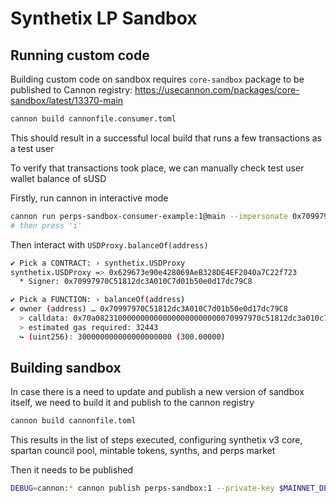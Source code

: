 # Synthetix LP Sandbox

## Running custom code

Building custom code on sandbox requires `core-sandbox` package to be published to Cannon registry: https://usecannon.com/packages/core-sandbox/latest/13370-main

```sh
cannon build cannonfile.consumer.toml
```

This should result in a successful local build that runs a few transactions as a test user

To verify that transactions took place, we can manually check test user wallet balance of sUSD

Firstly, run cannon in interactive mode

```sh
cannon run perps-sandbox-consumer-example:1@main --impersonate 0x70997970C51812dc3A010C7d01b50e0d17dc79C8
# then press 'i'
```

Then interact with `USDProxy.balanceOf(address)`

```sh
✔ Pick a CONTRACT: › synthetix.USDProxy
synthetix.USDProxy => 0x629673e90e428069AeB328DE4EF2040a7C22f723
  * Signer: 0x70997970C51812dc3A010C7d01b50e0d17dc79C8

✔ Pick a FUNCTION: › balanceOf(address)
✔ owner (address) … 0x70997970C51812dc3A010C7d01b50e0d17dc79C8
  > calldata: 0x70a0823100000000000000000000000070997970c51812dc3a010c7d01b50e0d17dc79c8
  > estimated gas required: 32443
  ↪ (uint256): 300000000000000000000 (300.00000)
```

## Building sandbox

In case there is a need to update and publish a new version of sandbox itself, we need to build it and publish to the cannon registry

```sh
cannon build cannonfile.toml
```

This results in the list of steps executed, configuring synthetix v3 core, spartan council pool, mintable tokens, synths, and perps market

Then it needs to be published

```sh
DEBUG=cannon:* cannon publish perps-sandbox:1 --private-key $MAINNET_DEPLOYER_PRIVATE_KEY --tags latest
```
